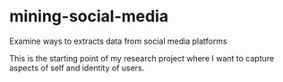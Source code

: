 # mining-social-media
Examine ways to extracts data from social media platforms

This is the starting point of my research project where I want to capture aspects of self and identity of users.
